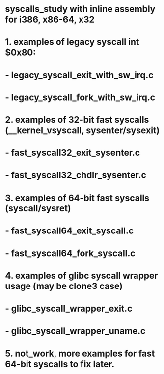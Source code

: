 # syscalls_study with inline assembly for i386, x86-64, x32
#
# 1. examples of legacy syscall int $0x80:
# - legacy_syscall_exit_with_sw_irq.c
# - legacy_syscall_fork_with_sw_irq.c
#
# 2. examples of 32-bit fast syscalls (__kernel_vsyscall, sysenter/sysexit)
# - fast_syscall32_exit_sysenter.c
# - fast_syscall32_chdir_sysenter.c
#
# 3. examples of 64-bit fast syscalls (syscall/sysret)
# - fast_syscall64_exit_syscall.c
# - fast_syscall64_fork_syscall.c
#
# 4. examples of glibc syscall wrapper usage (may be clone3 case)
# - glibc_syscall_wrapper_exit.c
# - glibc_syscall_wrapper_uname.c
#
# 5. not_work, more examples for fast 64-bit syscalls to fix later.
#
